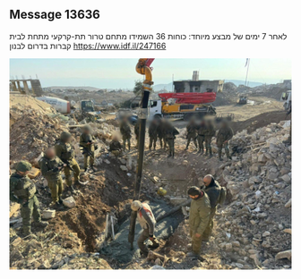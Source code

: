 ## Message 13636

לאחר 7 ימים של מבצע מיוחד:
כוחות 36 השמידו מתחם טרור תת-קרקעי מתחת לבית קברות בדרום לבנון
https://www.idf.il/247166

![Photo](13636/13636_photo.jpg)
